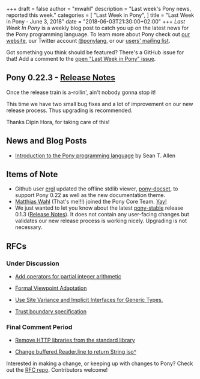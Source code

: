 +++
draft = false
author = "mwahl"
description = "Last week's Pony news, reported this week."
categories = [
    "Last Week in Pony",
]
title = "Last Week in Pony - June 3, 2018"
date = "2018-06-03T21:30:00+02:00"
+++
_Last Week In Pony_ is a weekly blog post to catch you up on the latest news for the Pony programming language. To learn more about Pony check out [our website](https://ponylang.io), our Twitter account [@ponylang](https://twitter.com/ponylang), or our [users' mailing list](https://pony.groups.io/g/user). 

Got something you think should be featured? There's a GitHub issue for that! Add a comment to the [open "Last Week in Pony" issue](https://github.com/ponylang/ponylang.github.io/issues?q=is%3Aissue+is%3Aopen+label%3Alast-week-in-pony).
<!--more-->



## Pony 0.22.3 - [Release Notes](https://www.ponylang.io/blog/2018/05/0.22.3-released/)

Once the release train is a-rollin', ain't nobody gonna stop it!

This time we have two small bug fixes and a lot of improvement on our new release process. Thus upgrading is recommended.

Thanks Dipin Hora, for taking care of this!

## News and Blog Posts

- [Introduction to the Pony programming language](https://opensource.com/article/18/5/pony) by Sean T. Allen

## Items of Note

- Github user [ergl](https://github.com/ergl) updated the offline stdlib viewer, [pony-docset](https://github.com/ergl/pony-docset), to support Pony 0.22 as well as the new documentation theme.
- [Matthias Wahl](https://github.com/mfelsche/) (That's me!!!) joined the Pony Core Team. [Yay!](https://twitter.com/matthias_wahl/status/1002638819177435138)
- We just wanted to let you know about the latest [pony-stable](https://github.com/ponylang/pony-stable) release 0.1.3 ([Release Notes](https://www.ponylang.io/blog/2018/06/pony-stable-0.1.3-released/)). It does not contain any user-facing changes but validates our new release process is working nicely. Upgrading is not necessary.

## RFCs

### Under Discussion

- [Add operators for partial integer arithmetic](https://github.com/ponylang/rfcs/pull/125)

- [Formal Viewpoint Adaptation](https://github.com/ponylang/rfcs/pull/122)

- [Use Site Variance and Implicit Interfaces for Generic Types.](https://github.com/ponylang/rfcs/pull/123)

- [Trust boundary specification](https://github.com/ponylang/rfcs/pull/124)

### Final Comment Period

- [Remove HTTP libraries from the standard library](https://github.com/ponylang/rfcs/pull/117)

- [Change buffered.Reader.line to return String iso^](https://github.com/ponylang/rfcs/pull/126)

Interested in making a change, or keeping up with changes to Pony? Check out the [RFC repo](https://github.com/ponylang/rfcs). Contributors welcome!
